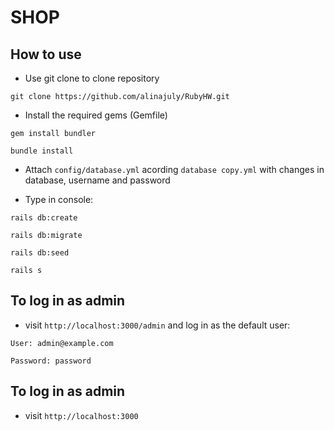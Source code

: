 # SHOP

## How to use

* Use git clone to clone repository

`git clone https://github.com/alinajuly/RubyHW.git`

* Install the required gems (Gemfile)
  
`gem install bundler`

`bundle install`

* Attach `config/database.yml` acording `database copy.yml` with changes in database, username and password

* Type in console:
  
`rails db:create`

`rails db:migrate`

`rails db:seed`

`rails s`

## To log in as admin

* visit `http://localhost:3000/admin` and log in as the default user:
  
`User: admin@example.com`

`Password: password`

## To log in as admin

* visit `http://localhost:3000`
